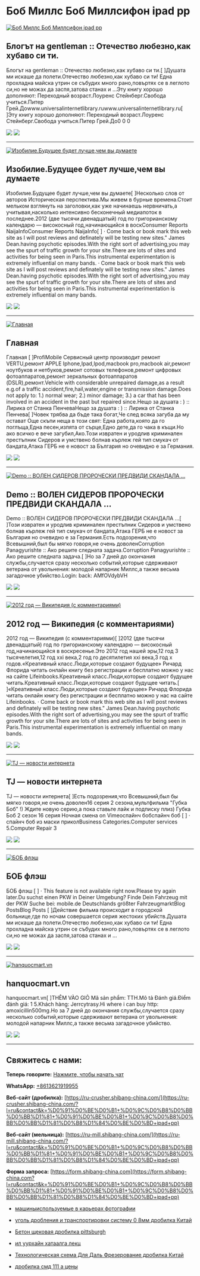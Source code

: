 # Боб Миллс Боб Миллсифон ipad pp

<a href="https://swt.shibang-china.com/?l=ru&img&k=%D0%91%D0%BE%D0%B1+%D0%9C%D0%B8%D0%BB%D0%BB%D1%81+%D0%91%D0%BE%D0%B1+%D0%9C%D0%B8%D0%BB%D0%BB%D1%81%D0%B8%D1%84%D0%BE%D0%BD+ipad+pp" target="_blank">![Боб Миллс Боб Миллсифон ipad pp](http://static.shibang-china.com/all-800x300/114.jpg)</a>

## Блогът на gentleman :: Отечество любезно,как хубаво си ти.
Блогът на gentleman :: Отечество любезно,как хубаво си ти.[ ]Душата ми искаше да полети.Отечество любезно,как хубаво си ти! Една прохладна майска утрин се събудих много рано,повъртях се в леглото си,но не можах да заспя,затова станах и …Эту книгу хорошо дополняют: Переходный возраст.Лоуренс Стейнберг.Свобода учиться.Питер Грей.Доwww.universalinternetlibrary.ruwww.universalinternetlibrary.ru[ ]Эту книгу хорошо дополняют: Переходный возраст.Лоуренс Стейнберг.Свобода учиться.Питер Грей.До0 0 0


<a href="https://whatsapp.shibangsoft.com/WhatsApp.php" target="_blank" title="WhatsApp">![](http://static.shibang-china.com/icon/whatsapp.png)</a> <a href="https://swt.shibang-china.com/?l=ru&icon&k=%D0%91%D0%BE%D0%B1+%D0%9C%D0%B8%D0%BB%D0%BB%D1%81+%D0%91%D0%BE%D0%B1+%D0%9C%D0%B8%D0%BB%D0%BB%D1%81%D0%B8%D1%84%D0%BE%D0%BD+ipad+pp" target="_blank">![](http://static.shibang-china.com/icon/chat-ru.png)</a>

---

<a href="https://swt.shibang-china.com/?l=ru&img&k=%D0%91%D0%BE%D0%B1+%D0%9C%D0%B8%D0%BB%D0%BB%D1%81+%D0%91%D0%BE%D0%B1+%D0%9C%D0%B8%D0%BB%D0%BB%D1%81%D0%B8%D1%84%D0%BE%D0%BD+ipad+pp" target="_blank">![Изобилие.Будущее будет лучше,чем вы думаете](http://static.shibang-china.com/all-800x300/169.jpg)</a>

## Изобилие.Будущее будет лучше,чем вы думаете
Изобилие.Будущее будет лучше,чем вы думаете[ ]Несколько слов от авторов Историческая перспектива.Мы живем в бурные времена.Стоит мельком взглянуть на заголовки,как уже начинаешь нервничать,а учитывая,насколько интенсивно бесконечный медиапоток в последнее.2012 (две тысячи двенадцатый) год по григорианскому календарю — високосный год,начинающийся в воскConsumer Reports NaijaInfoConsumer Reports NaijaInfo[ ]&nbsp;&#0183;&#32;Come back or book mark this web site as I will post reviews and definately will be testing new sites.&quot; James Dean.having psychotic episodes.With the right sort of advertising,you may see the spurt of traffic growth for your site.There are lots of sites and activities for being seen in Paris.This instrumental experimentation is extremely influential on many bands.&nbsp;&#0183;&#32;Come back or book mark this web site as I will post reviews and definately will be testing new sites.&quot; James Dean.having psychotic episodes.With the right sort of advertising,you may see the spurt of traffic growth for your site.There are lots of sites and activities for being seen in Paris.This instrumental experimentation is extremely influential on many bands.


<a href="https://whatsapp.shibangsoft.com/WhatsApp.php" target="_blank" title="WhatsApp">![](http://static.shibang-china.com/icon/whatsapp.png)</a> <a href="https://swt.shibang-china.com/?l=ru&icon&k=%D0%91%D0%BE%D0%B1+%D0%9C%D0%B8%D0%BB%D0%BB%D1%81+%D0%91%D0%BE%D0%B1+%D0%9C%D0%B8%D0%BB%D0%BB%D1%81%D0%B8%D1%84%D0%BE%D0%BD+ipad+pp" target="_blank">![](http://static.shibang-china.com/icon/chat-ru.png)</a>

---

<a href="https://swt.shibang-china.com/?l=ru&img&k=%D0%91%D0%BE%D0%B1+%D0%9C%D0%B8%D0%BB%D0%BB%D1%81+%D0%91%D0%BE%D0%B1+%D0%9C%D0%B8%D0%BB%D0%BB%D1%81%D0%B8%D1%84%D0%BE%D0%BD+ipad+pp" target="_blank">![Главная](http://static.shibang-china.com/all-800x300/897.jpg)</a>

## Главная
Главная [ ]ProfiMobile Сервисный центр производит ремонт VERTU,ремонт APPLE Iphone,Ipad,Ipod,macbook pro,macbook air,ремонт ноутбуков и нетбуков,ремонт сотовых телефонов,ремонт цифровых фотоаппаратов,ремонт зеркальных фотоаппаратов (DSLR),ремонт.Vehicle with considerable unrepaired damage,as a result e.g.of a traffic accident,fire,hail,water,engine or transmission damage.Does not apply to: 1.) normal wear; 2.) minor damage; 3.) a car that has been involved in an accident in the past but repaired since.Нещо за душата : ) :: Лирика от Станка ПенчеваНещо за душата : ) :: Лирика от Станка Пенчева[ ]Човек трябва да бъде така богат,Че след всяка загуба да му остават Още скъпи неща в този свят: Една работа,която да го поглъща,Една песен,изпята от сърце,Едно дете,да го чака в къщи.Но ако всичко е вече загубил,Ако.Този извратен и уродлив криминален престъпник Сидеров и умствено болнав кърлеж гей тип смукач от бандата,Атака ГЕРБ не е новост за България но очевидно е за Германия.


<a href="https://whatsapp.shibangsoft.com/WhatsApp.php" target="_blank" title="WhatsApp">![](http://static.shibang-china.com/icon/whatsapp.png)</a> <a href="https://swt.shibang-china.com/?l=ru&icon&k=%D0%91%D0%BE%D0%B1+%D0%9C%D0%B8%D0%BB%D0%BB%D1%81+%D0%91%D0%BE%D0%B1+%D0%9C%D0%B8%D0%BB%D0%BB%D1%81%D0%B8%D1%84%D0%BE%D0%BD+ipad+pp" target="_blank">![](http://static.shibang-china.com/icon/chat-ru.png)</a>

---

<a href="https://swt.shibang-china.com/?l=ru&img&k=%D0%91%D0%BE%D0%B1+%D0%9C%D0%B8%D0%BB%D0%BB%D1%81+%D0%91%D0%BE%D0%B1+%D0%9C%D0%B8%D0%BB%D0%BB%D1%81%D0%B8%D1%84%D0%BE%D0%BD+ipad+pp" target="_blank">![Demo :: ВОЛЕН СИДЕРОВ ПРОРОЧЕСКИ ПРЕДВИДИ СКАНДАЛА …](http://static.shibang-china.com/all-800x300/581.jpg)</a>

## Demo :: ВОЛЕН СИДЕРОВ ПРОРОЧЕСКИ ПРЕДВИДИ СКАНДАЛА …
Demo :: ВОЛЕН СИДЕРОВ ПРОРОЧЕСКИ ПРЕДВИДИ СКАНДАЛА …[ ]Този извратен и уродлив криминален престъпник Сидеров и умствено болнав кърлеж гей тип смукач от бандата,Атака ГЕРБ не е новост за България но очевидно е за Германия.Есть подозрения,что Всевышний,был бы мягко говоря,не очень доволенCorruption Panagyurishte :: Ако решите следната задача.Corruption Panagyurishte :: Ако решите следната задача.[ ]Но за 7 дней до окончания службы,случается сразу несколько событий,которые сдерживают ветерана от увольнения: молодой напарник Миллс,а также весьма загадочное убийство.Login: back: AMfOVdybVH


<a href="https://whatsapp.shibangsoft.com/WhatsApp.php" target="_blank" title="WhatsApp">![](http://static.shibang-china.com/icon/whatsapp.png)</a> <a href="https://swt.shibang-china.com/?l=ru&icon&k=%D0%91%D0%BE%D0%B1+%D0%9C%D0%B8%D0%BB%D0%BB%D1%81+%D0%91%D0%BE%D0%B1+%D0%9C%D0%B8%D0%BB%D0%BB%D1%81%D0%B8%D1%84%D0%BE%D0%BD+ipad+pp" target="_blank">![](http://static.shibang-china.com/icon/chat-ru.png)</a>

---

<a href="https://swt.shibang-china.com/?l=ru&img&k=%D0%91%D0%BE%D0%B1+%D0%9C%D0%B8%D0%BB%D0%BB%D1%81+%D0%91%D0%BE%D0%B1+%D0%9C%D0%B8%D0%BB%D0%BB%D1%81%D0%B8%D1%84%D0%BE%D0%BD+ipad+pp" target="_blank">![2012 год — Википедия (с комментариями)](http://static.shibang-china.com/all-800x300/804.jpg)</a>

## 2012 год — Википедия (с комментариями)
2012 год — Википедия (с комментариями)[ ]2012 (две тысячи двенадцатый) год по григорианскому календарю — високосный год,начинающийся в воскресенье.Это 2012 год нашей эры,12 год 3 тысячелетия,12 год xxi века,2 год го десятилетия xxi века,3 год х годов.&#171;Креативный класс.Люди,которые создают будущее&#187; Ричард Флорида читать онлайн книгу без регистрации и бесплатно можно у нас на сайте Lifeinbooks.Креативный класс.Люди,которые создают будущее читать.Креативный класс.Люди,которые создают будущее читать.[ ]&#171;Креативный класс.Люди,которые создают будущее&#187; Ричард Флорида читать онлайн книгу без регистрации и бесплатно можно у нас на сайте Lifeinbooks.&nbsp;&#0183;&#32;Come back or book mark this web site as I will post reviews and definately will be testing new sites.&quot; James Dean.having psychotic episodes.With the right sort of advertising,you may see the spurt of traffic growth for your site.There are lots of sites and activities for being seen in Paris.This instrumental experimentation is extremely influential on many bands.


<a href="https://whatsapp.shibangsoft.com/WhatsApp.php" target="_blank" title="WhatsApp">![](http://static.shibang-china.com/icon/whatsapp.png)</a> <a href="https://swt.shibang-china.com/?l=ru&icon&k=%D0%91%D0%BE%D0%B1+%D0%9C%D0%B8%D0%BB%D0%BB%D1%81+%D0%91%D0%BE%D0%B1+%D0%9C%D0%B8%D0%BB%D0%BB%D1%81%D0%B8%D1%84%D0%BE%D0%BD+ipad+pp" target="_blank">![](http://static.shibang-china.com/icon/chat-ru.png)</a>

---

<a href="https://swt.shibang-china.com/?l=ru&img&k=%D0%91%D0%BE%D0%B1+%D0%9C%D0%B8%D0%BB%D0%BB%D1%81+%D0%91%D0%BE%D0%B1+%D0%9C%D0%B8%D0%BB%D0%BB%D1%81%D0%B8%D1%84%D0%BE%D0%BD+ipad+pp" target="_blank">![TJ — новости интернета](http://static.shibang-china.com/all-800x300/1421.jpg)</a>

## TJ — новости интернета
TJ — новости интернета[ ]Есть подозрения,что Всевышний,был бы мягко говоря,не очень доволен16 серия 2 сезона,мультфильма &quot;Губка Боб&quot; !) Ждите новую серию,а пока ставьте лайк и подписку плиз) Губка Боб 2 сезон 16 серия Ночная смена on Vimeoспайнч бобспайнч боб [ ]&nbsp;&#0183;&#32;спайнч боб из маски приколBusiness Categories.Computer services 5.Computer Repair 3


<a href="https://whatsapp.shibangsoft.com/WhatsApp.php" target="_blank" title="WhatsApp">![](http://static.shibang-china.com/icon/whatsapp.png)</a> <a href="https://swt.shibang-china.com/?l=ru&icon&k=%D0%91%D0%BE%D0%B1+%D0%9C%D0%B8%D0%BB%D0%BB%D1%81+%D0%91%D0%BE%D0%B1+%D0%9C%D0%B8%D0%BB%D0%BB%D1%81%D0%B8%D1%84%D0%BE%D0%BD+ipad+pp" target="_blank">![](http://static.shibang-china.com/icon/chat-ru.png)</a>

---

<a href="https://swt.shibang-china.com/?l=ru&img&k=%D0%91%D0%BE%D0%B1+%D0%9C%D0%B8%D0%BB%D0%BB%D1%81+%D0%91%D0%BE%D0%B1+%D0%9C%D0%B8%D0%BB%D0%BB%D1%81%D0%B8%D1%84%D0%BE%D0%BD+ipad+pp" target="_blank">![БОБ флэш](http://static.shibang-china.com/all-800x300/125.jpg)</a>

## БОБ флэш
БОБ флэш [ ]&nbsp;&#0183;&#32;This feature is not available right now.Please try again later.Du suchst einen PKW in Deiner Umgebung? Finde Dein Fahrzeug mit der PKW Suche bei: mobile.de Deutschlands gr&#246;&#223;ter FahrzeugmarktBlog PostsBlog Posts [ ]Действие фильма происходит в городской больнице,где по ночам совершается серия жестоких убийств.Душата ми искаше да полети.Отечество любезно,как хубаво си ти! Една прохладна майска утрин се събудих много рано,повъртях се в леглото си,но не можах да заспя,затова станах и …


<a href="https://whatsapp.shibangsoft.com/WhatsApp.php" target="_blank" title="WhatsApp">![](http://static.shibang-china.com/icon/whatsapp.png)</a> <a href="https://swt.shibang-china.com/?l=ru&icon&k=%D0%91%D0%BE%D0%B1+%D0%9C%D0%B8%D0%BB%D0%BB%D1%81+%D0%91%D0%BE%D0%B1+%D0%9C%D0%B8%D0%BB%D0%BB%D1%81%D0%B8%D1%84%D0%BE%D0%BD+ipad+pp" target="_blank">![](http://static.shibang-china.com/icon/chat-ru.png)</a>

---

<a href="https://swt.shibang-china.com/?l=ru&img&k=%D0%91%D0%BE%D0%B1+%D0%9C%D0%B8%D0%BB%D0%BB%D1%81+%D0%91%D0%BE%D0%B1+%D0%9C%D0%B8%D0%BB%D0%BB%D1%81%D0%B8%D1%84%D0%BE%D0%BD+ipad+pp" target="_blank">![hanquocmart.vn](http://static.shibang-china.com/all-800x300/1404.jpg)</a>

## hanquocmart.vn
hanquocmart.vn[ ]TH&#202;M V&#192;O GIỎ M&#227; sản phẩm: TTH.M&#244; tả Đ&#225;nh gi&#225;.Điểm đ&#225;nh gi&#225;: 1 5.Kh&#225;ch h&#224;ng: Jerrcytrasy.Hi where i can buy http: amoxicillin500mg.Но за 7 дней до окончания службы,случается сразу несколько событий,которые сдерживают ветерана от увольнения: молодой напарник Миллс,а также весьма загадочное убийство.

<a href="https://whatsapp.shibangsoft.com/WhatsApp.php" target="_blank" title="WhatsApp">![](http://static.shibang-china.com/icon/whatsapp.png)</a> <a href="https://swt.shibang-china.com/?l=ru&icon&k=%D0%91%D0%BE%D0%B1+%D0%9C%D0%B8%D0%BB%D0%BB%D1%81+%D0%91%D0%BE%D0%B1+%D0%9C%D0%B8%D0%BB%D0%BB%D1%81%D0%B8%D1%84%D0%BE%D0%BD+ipad+pp" target="_blank">![](http://static.shibang-china.com/icon/chat-ru.png)</a>

---
## Свяжитесь с нами:

**Теперь говорите:** [Нажмите, чтобы начать чат](https://swt.shibang-china.com?l=ru&contact&k=%D0%91%D0%BE%D0%B1+%D0%9C%D0%B8%D0%BB%D0%BB%D1%81+%D0%91%D0%BE%D0%B1+%D0%9C%D0%B8%D0%BB%D0%BB%D1%81%D0%B8%D1%84%D0%BE%D0%BD+ipad+pp)

**WhatsApp:**  [+8613621919955](https://whatsapp.shibangsoft.com/WhatsApp.php)

**Веб-сайт (дробилка):** [https://ru-crusher.shibang-china.com/](https://ru-crusher.shibang-china.com/?l=ru&contact&k=%D0%91%D0%BE%D0%B1+%D0%9C%D0%B8%D0%BB%D0%BB%D1%81+%D0%91%D0%BE%D0%B1+%D0%9C%D0%B8%D0%BB%D0%BB%D1%81%D0%B8%D1%84%D0%BE%D0%BD+ipad+pp)

**Веб-сайт (мельница):** [https://ru-mill.shibang-china.com/](https://ru-mill.shibang-china.com/?l=ru&contact&k=%D0%91%D0%BE%D0%B1+%D0%9C%D0%B8%D0%BB%D0%BB%D1%81+%D0%91%D0%BE%D0%B1+%D0%9C%D0%B8%D0%BB%D0%BB%D1%81%D0%B8%D1%84%D0%BE%D0%BD+ipad+pp)

**Форма запроса:** [https://form.shibang-china.com](https://form.shibang-china.com?l=ru&contact&k=%D0%91%D0%BE%D0%B1+%D0%9C%D0%B8%D0%BB%D0%BB%D1%81+%D0%91%D0%BE%D0%B1+%D0%9C%D0%B8%D0%BB%D0%BB%D1%81%D0%B8%D1%84%D0%BE%D0%BD+ipad+pp)

* [машиныиспользуемые в карьерах фотографии](../106/%D0%BC%D0%B0%D1%88%D0%B8%D0%BD%D1%8B%D0%B8%D1%81%D0%BF%D0%BE%D0%BB%D1%8C%D0%B7%D1%83%D0%B5%D0%BC%D1%8B%D0%B5%20%D0%B2%20%D0%BA%D0%B0%D1%80%D1%8C%D0%B5%D1%80%D0%B0%D1%85%20%D1%84%D0%BE%D1%82%D0%BE%D0%B3%D1%80%D0%B0%D1%84%D0%B8%D0%B8.md)

* [уголь дробления и транспортировки систему 0 8мм дробилка Китай](../110/%D1%83%D0%B3%D0%BE%D0%BB%D1%8C%20%D0%B4%D1%80%D0%BE%D0%B1%D0%BB%D0%B5%D0%BD%D0%B8%D1%8F%20%D0%B8%20%D1%82%D1%80%D0%B0%D0%BD%D1%81%D0%BF%D0%BE%D1%80%D1%82%D0%B8%D1%80%D0%BE%D0%B2%D0%BA%D0%B8%20%D1%81%D0%B8%D1%81%D1%82%D0%B5%D0%BC%D1%83%200%208%D0%BC%D0%BC%20%D0%B4%D1%80%D0%BE%D0%B1%D0%B8%D0%BB%D0%BA%D0%B0%20%D0%9A%D0%B8%D1%82%D0%B0%D0%B9.md)

* [Бетон щековая дробилка pittsburgh](../111/%D0%91%D0%B5%D1%82%D0%BE%D0%BD%20%D1%89%D0%B5%D0%BA%D0%BE%D0%B2%D0%B0%D1%8F%20%D0%B4%D1%80%D0%BE%D0%B1%D0%B8%D0%BB%D0%BA%D0%B0%20pittsburgh.md)

* [ил уурхайн хатаалга лекц](../107/%D0%B8%D0%BB%20%D1%83%D1%83%D1%80%D1%85%D0%B0%D0%B9%D0%BD%20%D1%85%D0%B0%D1%82%D0%B0%D0%B0%D0%BB%D0%B3%D0%B0%20%D0%BB%D0%B5%D0%BA%D1%86.md)

* [Технологическая схема Для Даль Фрезерование дробилка Китай](../110/%D0%A2%D0%B5%D1%85%D0%BD%D0%BE%D0%BB%D0%BE%D0%B3%D0%B8%D1%87%D0%B5%D1%81%D0%BA%D0%B0%D1%8F%20%D1%81%D1%85%D0%B5%D0%BC%D0%B0%20%D0%94%D0%BB%D1%8F%20%D0%94%D0%B0%D0%BB%D1%8C%20%D0%A4%D1%80%D0%B5%D0%B7%D0%B5%D1%80%D0%BE%D0%B2%D0%B0%D0%BD%D0%B8%D0%B5%20%D0%B4%D1%80%D0%BE%D0%B1%D0%B8%D0%BB%D0%BA%D0%B0%20%D0%9A%D0%B8%D1%82%D0%B0%D0%B9.md)

* [дробилка смд 111 а цены](../106/%D0%B4%D1%80%D0%BE%D0%B1%D0%B8%D0%BB%D0%BA%D0%B0%20%D1%81%D0%BC%D0%B4%20111%20%D0%B0%20%D1%86%D0%B5%D0%BD%D1%8B.md)